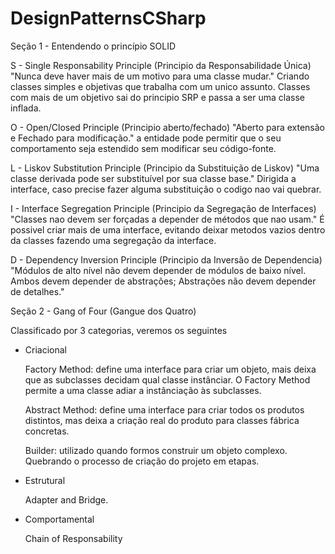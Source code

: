 # DesignPatternsCSharp


Seção 1 - Entendendo o princípio SOLID
 

S - Single Responsability Principle (Principio da Responsabilidade Única)
  "Nunca deve haver mais de um motivo para uma classe mudar." Criando classes simples e objetivas que trabalha com um unico assunto. 
  Classes com mais de um objetivo sai do principio SRP e passa a ser uma classe inflada.
  
O - Open/Closed Principle (Principio aberto/fechado)
  "Aberto para extensão e Fechado para modificação." a entidade pode permitir que o seu comportamento seja estendido sem modificar seu código-fonte.
  
L - Liskov Substitution Principle (Principio da Substituição de Liskov)
  "Uma classe derivada pode ser substituível por sua classe base." Dirigida a interface, caso precise fazer alguma substituição o codigo nao vai quebrar. 
  
I - Interface Segregation Principle (Principio da Segregação de Interfaces)
  "Classes nao devem ser forçadas a depender de métodos que nao usam." É possivel criar mais de uma interface, evitando deixar metodos vazios dentro da classes fazendo uma segregação da interface.

D - Dependency Inversion Principle (Principio da Inversão de Dependencia)
  "Módulos de alto nível não devem depender de módulos de baixo nível. Ambos devem depender de abstrações; Abstrações não devem depender de detalhes." 



  Seção 2 - Gang of Four (Gangue dos Quatro)


Classificado por 3 categorias, veremos os seguintes  

- Criacional 

    Factory Method: define uma interface para criar um objeto, mais deixa que as subclasses decidam qual classe instânciar. O Factory Method permite a uma classe adiar a instânciação às subclasses.

    Abstract Method: define uma interface para criar todos os produtos distintos, mas deixa a criação real do produto para classes fábrica concretas.

    Builder: utilizado quando formos construir um objeto complexo. Quebrando o processo de criação do projeto em etapas. 

- Estrutural

    Adapter and Bridge.

- Comportamental 

    Chain of Responsability 